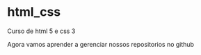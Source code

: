 # html_css
 Curso de html 5 e css 3
 
 Agora vamos aprender a gerenciar nossos repositorios no github
